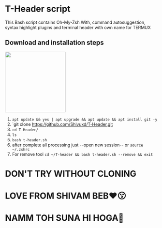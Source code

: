 # T-Header script
This Bash script contains Oh-My-Zsh With, command autosuggestion, syntax highlight plugins and terminal header with own name for TERMUX


                                                                           













## Download and installation steps
<img src="https://user-images.githubusercontent.com/28594846/42721978-6b90278c-8761-11e8-97f2-eca4f86e837f.jpeg" width="200" hight="220">


1. `apt update && yes | apt upgrade && apt update && apt install git -y`
2. `git clone https://github.com/Shivuxd/T-Header.git
3. `cd T-Header/`
4. `ls`
5. `bash t-header.sh`
6. after complete all processing just --open new session-- or `source ~/.zshrc`
7. For remove tool `cd ~/T-header && bash t-header.sh --remove && exit`
# DON'T TRY WITHOUT CLONING 
# LOVE FROM SHIVAM BEB❤️😗
# NAMM TOH SUNA HI HOGA🐧





